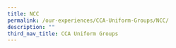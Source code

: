 ```yaml
---
title: NCC
permalink: /our-experiences/CCA-Uniform-Groups/NCC/
description: ""
third_nav_title: CCA Uniform Groups
---
```

